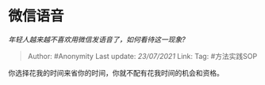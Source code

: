 # 微信语音
*年轻人越来越不喜欢用微信发语音了，如何看待这一现象?*

> Author: #Anonymity
> Last update: *23/07/2021* 
> Link:
> Tag: #方法实践SOP 

 
你选择花我的时间来省你的时间，你就不配有花我时间的机会和资格。

